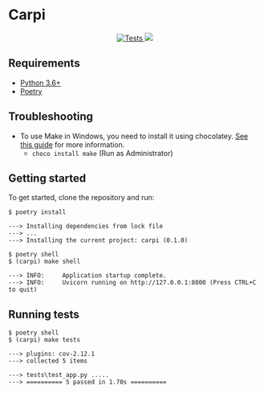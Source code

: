 # Carpi
<p align="center">
  <a href="https://github.com/giubaru/carpi/actions/workflows/test-and-coverage.yml?query=event%3Apush+branch%3Amain" target="_blank">
      <img src="https://github.com/giubaru/carpi/actions/workflows/test.yml/badge.svg?event=push&branch=main" alt="Tests">
  </a>
  
  <a href="https://codecov.io/gh/giubaru/carpi">
    <img src="https://codecov.io/gh/giubaru/carpi/branch/main/graph/badge.svg?token=EOP3T1YDE7"/>
  </a>
    
</p>

## Requirements
- [Python 3.6+](https://www.python.org/downloads/)
- [Poetry](https://python-poetry.org/docs/#installation)

## Troubleshooting
- To use Make in Windows, you need to install it using chocolatey. [See this guide](https://docs.microsoft.com/en-us/windows/wsl/install-win32-chocolatey) for more information.
  - `choco install make` (Run as Administrator)

## Getting started
To get started, clone the repository and run:
```console
$ poetry install

---> Installing dependencies from lock file
---> ...
---> Installing the current project: carpi (0.1.0)

$ poetry shell
$ (carpi) make shell

---> INFO:     Application startup complete.
---> INFO:     Uvicorn running on http://127.0.0.1:8000 (Press CTRL+C to quit)
```

## Running tests
```console
$ poetry shell
$ (carpi) make tests

---> plugins: cov-2.12.1
---> collected 5 items

---> tests\test_app.py .....
---> ========== 5 passed in 1.70s ==========
```
